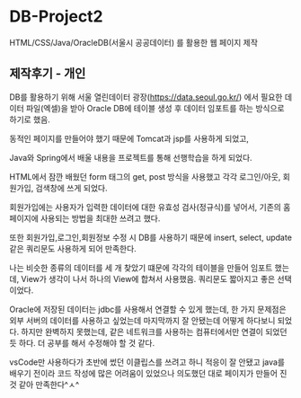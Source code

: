 # DB-Project2
HTML/CSS/Java/OracleDB(서울시 공공데이터) 를 활용한 웹 페이지 제작

## 제작후기 - 개인

DB를 활용하기 위해 서울 열린데이터 광장(https://data.seoul.go.kr/) 에서 필요한 데이터 파일(엑셀)을 받아 Oracle DB에 테이블 생성 후 데이터 임포트를 하는 방식으로 하기로 했음.

동적인 페이지를 만들어야 했기 때문에 Tomcat과 jsp를 사용하게 되었고,

Java와 Spring에서 배울 내용을 프로젝트를 통해 선행학습을 하게 되었다.

HTML에서 잠깐 배웠던 form 태그의 get, post 방식을 사용했고 각각 로그인/아웃, 회원가입, 검색창에 쓰게 되었다.

회원가입에는 사용자가 입력한 데이터에 대한 유효성 검사(정규식)를 넣어서, 기존의 홈페이지에 사용되는 방법을 최대한 쓰려고 했다.

또한 회원가입,로그인,회원정보 수정 시 DB를 사용하기 때문에 insert, select, update같은 쿼리문도 사용하게 되어 만족한다.

나는 비슷한 종류의 데이터를 세 개 찾았기 떄문에 각각의 테이블을 만들어 임포트 했는데, View가 생각이 나서 하나의 View에 합쳐서 사용했음. 쿼리문도 짧아지고 좋은 선택이었다.

Oracle에 저장된 데이터는 jdbc를 사용해서 연결할 수 있게 했는데, 
한 가지 문제점은 외부 서버의 데이터를 사용하고 싶었는데 마지막까지 잘 안됐는데 어떻게 하다보니 되었다. 하지만 완벽하지 못했는데, 같은 네트워크를 사용하는 컴퓨터에서만 연결이 되었던 듯 하다. 더 공부를 해서 수정해야 할 것 같다.

vsCode만 사용하다가 초반에 썼던 이클립스를 쓰려고 하니 적응이 잘 안됐고 java를 배우기 전이라 코드 작성에 많은 어려움이 있었으나 의도했던 대로 페이지가 만들어 진 것 같아 만족한다^ㅅ^



